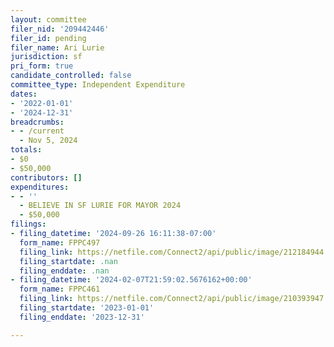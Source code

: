 ```yaml
---
layout: committee
filer_nid: '209442446'
filer_id: pending
filer_name: Ari Lurie
jurisdiction: sf
pri_form: true
candidate_controlled: false
committee_type: Independent Expenditure
dates:
- '2022-01-01'
- '2024-12-31'
breadcrumbs:
- - /current
  - Nov 5, 2024
totals:
- $0
- $50,000
contributors: []
expenditures:
- - ''
  - BELIEVE IN SF LURIE FOR MAYOR 2024
  - $50,000
filings:
- filing_datetime: '2024-09-26 16:11:38-07:00'
  form_name: FPPC497
  filing_link: https://netfile.com/Connect2/api/public/image/212184944
  filing_startdate: .nan
  filing_enddate: .nan
- filing_datetime: '2024-02-07T21:59:02.5676162+00:00'
  form_name: FPPC461
  filing_link: https://netfile.com/Connect2/api/public/image/210393947
  filing_startdate: '2023-01-01'
  filing_enddate: '2023-12-31'

---
```

